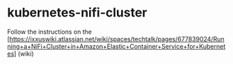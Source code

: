 # kubernetes-nifi-cluster

Follow the instructions on the [https://ixxuswiki.atlassian.net/wiki/spaces/techtalk/pages/677839024/Running+a+NiFi+Cluster+in+Amazon+Elastic+Container+Service+for+Kubernetes] (wiki)
